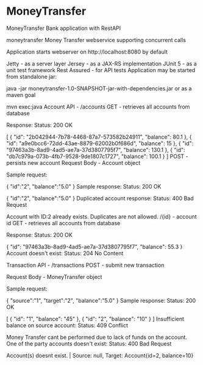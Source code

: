 # MoneyTransfer
 MoneyTransfer Bank application with RestAPI


moneytransfer
Money Transfer webservice supporting concurrent calls

Application starts webserver on http://localhost:8080 by default

Jetty - as a server layer
Jersey - as a JAX-RS implementation
JUnit 5 - as a unit test framework
Rest Assured - for API tests
Application may be started from standalone jar:

java -jar moneytransfer-1.0-SNAPSHOT-jar-with-dependencies.jar
or as a maven goal

mvn exec:java
Account API - /accounts
GET - retrieves all accounts from database

Response: Status: 200 OK

[
    {
        "id": "2b042944-7b78-4468-87a7-573582b24911",
        "balance": 80.1
    },
    {
        "id": "a9e0bcc6-72dd-43ae-8879-62002b0f686d",
        "balance": 15
    },
    {
        "id": "97463a3b-8ad9-4ad5-ae7a-37d3807795f7",
        "balance": 130.1
    },
    {
        "id": "db7c979a-073b-4fb7-9528-9de1807c1727",
        "balance": 100.1
    }
]
POST - persists new account Request Body - Account object

Sample request:

{
	"id":"2",
	"balance":"5.0"
}
Sample response: Status: 200 OK

{
	"id":"2",
	"balance":"5.0"
}
Duplicated account response: Status: 400 Bad Request

Account with ID:2 already exists. 
Duplicates are not allowed.
/{id} - account id GET - retrieves all accounts from database

Response: Status: 200 OK

{
    "id": "97463a3b-8ad9-4ad5-ae7a-37d3807795f7",
    "balance": 55.3
}
Account doesn't exist: Status: 204 No Content

Transaction API - /transactions
POST - submit new transaction

Request Body - MoneyTransfer object

Sample request:

{
	"source":"1",
	"target":"2",
	"balance":"5.0"
}
Sample response: Status: 200 OK

[
    {
        "id": "1",
        "balance": "45"
    },
    {
        "id": "2",
        "balance": "10"
    }
]
Insufficient balance on source account: Status: 409 Conflict

Money Transfer cant be performed due to lack of funds on the account.
One of the party accounts doesn't exist: Status: 400 Bad Request

Account(s) doesnt exist. | Source: null, Target: Account{id=2, balance=10}
